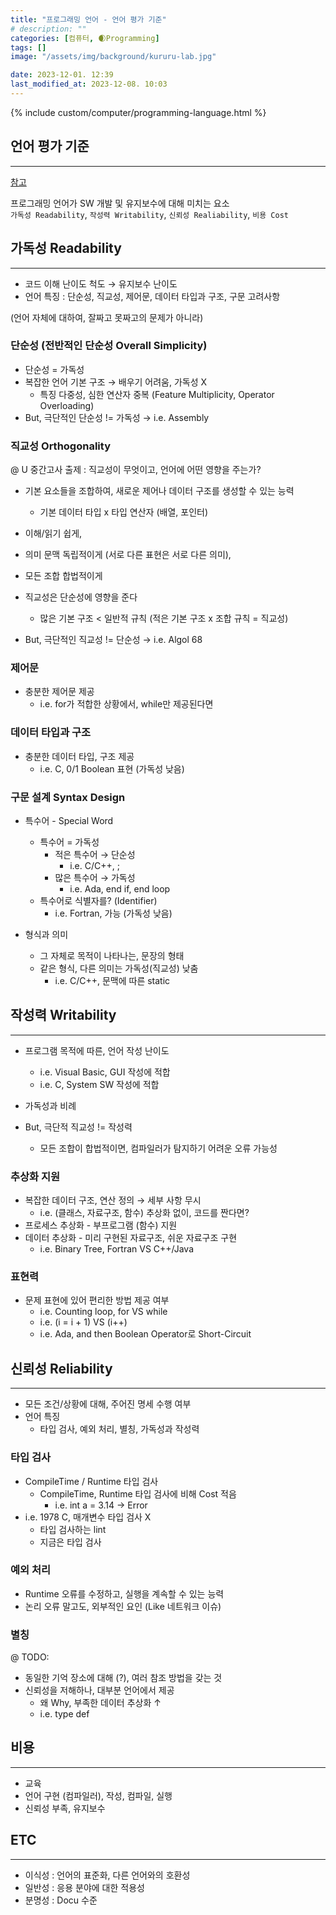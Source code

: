 ```yaml
---
title: "프로그래밍 언어 - 언어 평가 기준"
# description: ""
categories: [컴퓨터, 🌒Programming]
tags: []
image: "/assets/img/background/kururu-lab.jpg"

date: 2023-12-01. 12:39
last_modified_at: 2023-12-08. 10:03
---
```


{% include custom/computer/programming-language.html %}

## 언어 평가 기준

---

[참고](https://www.geeksforgeeks.org/language-evaluation-criteria/)  

프로그래밍 언어가 SW 개발 및 유지보수에 대해 미치는 요소  
`가독성 Readability`, `작성력 Writability`, `신뢰성 Realiability`, `비용 Cost`  

## 가독성 Readability

---

- 코드 이해 난이도 척도 → 유지보수 난이도
- 언어 특징 : 단순성, 직교성, 제어문, 데이터 타입과 구조, 구문 고려사항

(언어 자체에 대하여, 잘짜고 못짜고의 문제가 아니라)  

### 단순성 (전반적인 단순성 Overall Simplicity)

- 단순성 = 가독성
- 복잡한 언어 기본 구조 → 배우기 어려움, 가독성 X
  - 특징 다중성, 심한 연산자 중복 (Feature Multiplicity, Operator Overloading)
- But, 극단적인 단순성 != 가독성 → i.e. Assembly

### 직교성 Orthogonality

@ U 중간고사 출제 : 직교성이 무엇이고, 언어에 어떤 영향을 주는가?  

- 기본 요소들을 조합하여, 새로운 제어나 데이터 구조를 생성할 수 있는 능력
  - 기본 데이터 타입 x 타입 연산자 (배열, 포인터)

- 이해/읽기 쉽게,
- 의미 문맥 독립적이게 (서로 다른 표현은 서로 다른 의미),
- 모든 조합 합법적이게

- 직교성은 단순성에 영향을 준다
  - 많은 기본 구조 \< 일반적 규칙 (적은 기본 구조 x 조합 규칙 = 직교성)
- But, 극단적인 직교성 != 단순성 → i.e. Algol 68

### 제어문

- 충분한 제어문 제공
  - i.e. for가 적합한 상황에서, while만 제공된다면

### 데이터 타입과 구조

- 충분한 데이터 타입, 구조 제공
  - i.e. C, 0/1 Boolean 표현 (가독성 낮음)

### 구문 설계 Syntax Design

- 특수어 - Special Word
  - 특수어 = 가독성
    - 적은 특수어 → 단순성
      - i.e. C/C++, ;
    - 많은 특수어 → 가독성
      - i.e. Ada, end if, end loop
  - 특수어로 식별자를? (Identifier)
    - i.e. Fortran, 가능 (가독성 낮음)

- 형식과 의미
  - 그 자체로 목적이 나타나는, 문장의 형태
  - 같은 형식, 다른 의미는 가독성(직교성) 낮춤
    - i.e. C/C++, 문맥에 따른 static

## 작성력 Writability

---

- 프로그램 목적에 따른, 언어 작성 난이도
  - i.e. Visual Basic, GUI 작성에 적합
  - i.e. C, System SW 작성에 적합
- 가독성과 비례

- But, 극단적 직교성 != 작성력
  - 모든 조합이 합법적이면, 컴파일러가 탐지하기 어려운 오류 가능성

### 추상화 지원

- 복잡한 데이터 구조, 연산 정의 → 세부 사항 무시
  - i.e. (클래스, 자료구조, 함수) 추상화 없이, 코드를 짠다면?
- 프로세스 추상화 - 부프로그램 (함수) 지원
- 데이터 추상화 - 미리 구현된 자료구조, 쉬운 자료구조 구현
  - i.e. Binary Tree, Fortran VS C++/Java

### 표현력

- 문제 표현에 있어 편리한 방법 제공 여부
  - i.e. Counting loop, for VS while
  - i.e. (i = i + 1) VS (i++)
  - i.e. Ada, and then Boolean Operator로 Short-Circuit

## 신뢰성 Reliability

---

- 모든 조건/상황에 대해, 주어진 명세 수행 여부
- 언어 특징
  - 타입 검사, 예외 처리, 별칭, 가독성과 작성력

### 타입 검사

- CompileTime / Runtime 타입 검사
  - CompileTime, Runtime 타입 검사에 비해 Cost 적음
    - i.e. int a = 3.14 → Error
- i.e. 1978 C, 매개변수 타입 검사 X
  - 타입 검사하는 lint
  - 지금은 타입 검사

### 예외 처리

- Runtime 오류를 수정하고, 실행을 계속할 수 있는 능력
- 논리 오류 말고도, 외부적인 요인 (Like 네트워크 이슈)

### 별칭

@ TODO:

- 동일한 기억 장소에 대해 (?), 여러 참조 방법을 갖는 것
- 신뢰성을 저해하나, 대부분 언어에서 제공
  - 왜 Why, 부족한 데이터 추상화 ↑
  - i.e. type def

## 비용

---

- 교육
- 언어 구현 (컴파일러), 작성, 컴파일, 실행
- 신뢰성 부족, 유지보수

## ETC

---

- 이식성 : 언어의 표준화, 다른 언어와의 호환성
- 일반성 : 응용 분야에 대한 적용성
- 분명성 : Docu 수준
